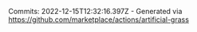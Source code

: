 Commits: 2022-12-15T12:32:16.397Z - Generated via https://github.com/marketplace/actions/artificial-grass
<br>

